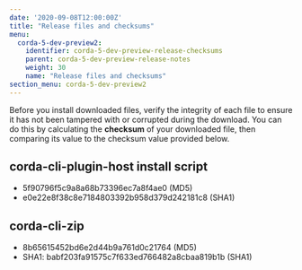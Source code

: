 ```yaml
---
date: '2020-09-08T12:00:00Z'
title: "Release files and checksums"
menu:
  corda-5-dev-preview2:
    identifier: corda-5-dev-preview-release-checksums
    parent: corda-5-dev-preview-release-notes
    weight: 30
    name: "Release files and checksums"
section_menu: corda-5-dev-preview2
---
```


Before you install downloaded files, verify the integrity of each file to ensure it has not been tampered with or corrupted during the download. You can do this by calculating the **checksum** of your downloaded file, then comparing its value to the checksum value provided below.

## corda-cli-plugin-host install script

* 5f90796f5c9a8a68b73396ec7a8f4ae0 (MD5)
* e0e22e8f38c8e7184803392b958d379d242181c8 (SHA1)

## corda-cli-zip

* 8b65615452bd6e2d44b9a761d0c21764 (MD5)
* SHA1: babf203fa91575c7f633ed766482a8cbaa819b1b (SHA1)
